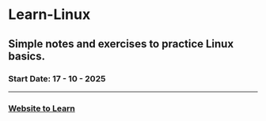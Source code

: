 # Learn-Linux

## Simple notes and exercises to practice Linux basics.

### Start Date: 17 - 10 - 2025

---

### [Website to Learn](https://explainshell.com/explain)
